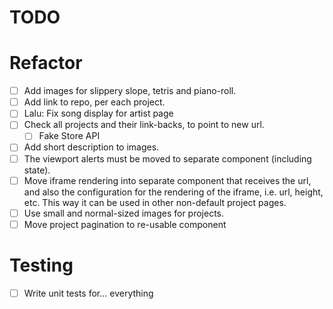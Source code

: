 # TODO

# Refactor

- [ ] Add images for slippery slope, tetris and piano-roll.
- [ ] Add link to repo, per each project.
- [ ] Lalu: Fix song display for artist page
- [ ] Check all projects and their link-backs, to point to new url.
  - [ ] Fake Store API
- [ ] Add short description to images.
- [ ] The viewport alerts must be moved to separate component (including state).
- [ ] Move iframe rendering into separate component that receives the url, and also the configuration for the rendering of the iframe, i.e. url, height, etc. This way it can be used in other non-default project pages.
- [ ] Use small and normal-sized images for projects.
- [ ] Move project pagination to re-usable component

# Testing

- [ ] Write unit tests for... everything
